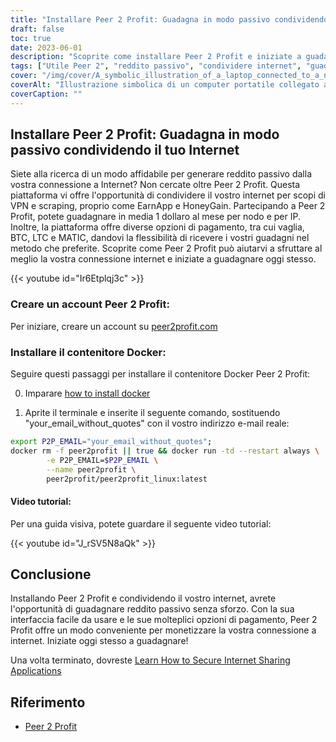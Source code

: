 ```yaml
---
title: "Installare Peer 2 Profit: Guadagna in modo passivo condividendo il tuo Internet"
draft: false
toc: true
date: 2023-06-01
description: "Scoprite come installare Peer 2 Profit e iniziate a guadagnare in modo passivo condividendo la vostra connessione Internet per scopi di VPN e scraping, con un guadagno medio mensile di 1 dollaro per nodo e per IP."
tags: ["Utile Peer 2", "reddito passivo", "condividere internet", "guadagnare denaro", "VPN", "raschiatura", "guadagnare online", "opzioni di pagamento", "vaglia", "BTC", "LTC", "MATICA", "Contenitore Docker", "esercitazione di installazione", "connessione a Internet", "guadagni", "fare soldi", "reddito online", "monetizzare internet", "guadagnare da casa", "condivisione della rete", "guadagnare da internet", "guadagnare dalla condivisione", "guadagnare senza sforzo", "incrementare i guadagni", "guadagnare dalla VPN", "guadagnare dalla raschiatura", "guadagnare da Peer 2 Profit", "monetizzazione di internet", "generazione di reddito passivo", "guadagnare dalla condivisione in rete"]
cover: "/img/cover/A_symbolic_illustration_of_a_laptop_connected_to_a_network.png"
coverAlt: "Illustrazione simbolica di un computer portatile collegato a una rete di nodi interconnessi, che rappresenta il concetto di condivisione di Internet per la generazione di reddito passivo."
coverCaption: ""
---
```


## Installare Peer 2 Profit: Guadagna in modo passivo condividendo il tuo Internet

Siete alla ricerca di un modo affidabile per generare reddito passivo dalla vostra connessione a Internet? Non cercate oltre Peer 2 Profit. Questa piattaforma vi offre l'opportunità di condividere il vostro internet per scopi di VPN e scraping, proprio come EarnApp e HoneyGain. Partecipando a Peer 2 Profit, potete guadagnare in media 1 dollaro al mese per nodo e per IP. Inoltre, la piattaforma offre diverse opzioni di pagamento, tra cui vaglia, BTC, LTC e MATIC, dandovi la flessibilità di ricevere i vostri guadagni nel metodo che preferite. Scoprite come Peer 2 Profit può aiutarvi a sfruttare al meglio la vostra connessione internet e iniziate a guadagnare oggi stesso.

{{< youtube id="Ir6Etplqj3c" >}}

### Creare un account Peer 2 Profit:
Per iniziare, creare un account su [peer2profit.com](https://peer2profit.com/)

### Installare il contenitore Docker:
Seguire questi passaggi per installare il contenitore Docker Peer 2 Profit:

0. Imparare [how to install docker](https://simeononsecurity.com/other/creating-profitable-low-powered-crypto-miners/#installing-docker)

1. Aprite il terminale e inserite il seguente comando, sostituendo "your_email_without_quotes" con il vostro indirizzo e-mail reale:
```bash
export P2P_EMAIL="your_email_without_quotes";
docker rm -f peer2profit || true && docker run -td --restart always \
        -e P2P_EMAIL=$P2P_EMAIL \
        --name peer2profit \
        peer2profit/peer2profit_linux:latest
```

#### Video tutorial:
Per una guida visiva, potete guardare il seguente video tutorial:

{{< youtube id="J_rSV5N8aQk" >}}

## Conclusione
Installando Peer 2 Profit e condividendo il vostro internet, avrete l'opportunità di guadagnare reddito passivo senza sforzo. Con la sua interfaccia facile da usare e le sue molteplici opzioni di pagamento, Peer 2 Profit offre un modo conveniente per monetizzare la vostra connessione a internet. Iniziate oggi stesso a guadagnare!

Una volta terminato, dovreste [Learn How to Secure Internet Sharing Applications](https://simeononsecurity.com/other/how-to-secure-internet-sharing-applications/)

## Riferimento
- [Peer 2 Profit](https://peer2profit.com/)